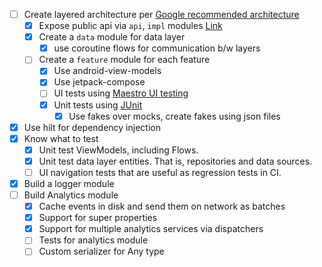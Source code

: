 - [ ] Create layered architecture
  per [Google recommended architecture](https://developer.android.com/topic/architecture/recommendations)
    - [x] Expose public api via `api`, `impl`
      modules [Link](https://speakerdeck.com/vrallev/android-at-scale-at-square)
    - [x] Create a `data` module for data layer
        - [x] use coroutine flows for communication b/w layers
    - [ ] Create a `feature` module for each feature
        - [x] Use android-view-models
        - [x] Use jetpack-compose
        - [ ] UI tests using [Maestro UI testing](https://github.com/mobile-dev-inc/maestro)
        - [x] Unit tests using [JUnit](https://junit.org/junit5/)
            - [x] Use fakes over mocks, create fakes using json files
- [x] Use hilt for dependency injection
- [x] Know what to test
    - [x] Unit test ViewModels, including Flows.
    - [x] Unit test data layer entities. That is, repositories and data sources.
    - [ ] UI navigation tests that are useful as regression tests in CI.
- [x] Build a logger module
- [ ] Build Analytics module
    - [x] Cache events in disk and send them on network as batches
    - [x] Support for super properties
    - [x] Support for multiple analytics services via dispatchers
    - [ ] Tests for analytics module
    - [ ] Custom serializer for Any type